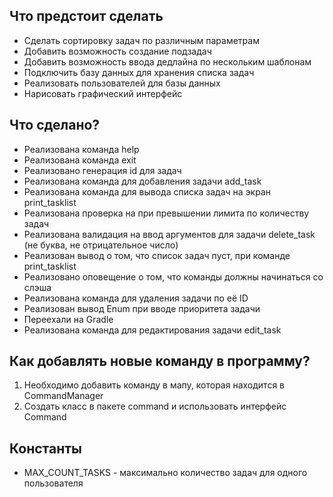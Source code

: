 ## Что предстоит сделать
- Сделать сортировку задач по различным параметрам
- Добавить возможность создание подзадач
- Добавить возможность ввода дедлайна по нескольким шаблонам
- Подключить базу данных для хранения списка задач
- Реализовать пользователей для базы данных
- Нарисовать графический интерфейс

## Что сделано?
- Реализована команда help
- Реализована команда exit
- Реализовано генерация id для задач
- Реализована команда для добавления задачи add_task
- Реализована команда для вывода списка задач на экран print_tasklist
- Реализована проверка на при превышении лимита по количеству задач
- Реализована валидация на ввод аргументов для задачи delete_task (не буква, не отрицательное число)
- Реализован вывод о том, что список задач пуст, при команде print_tasklist
- Реализовано оповещение о том, что команды должны начинаться со слэша
- Реализована команда для удаления задачи по её ID
- Реализован вывод Enum при вводе приоритета задачи
- Переехали на Gradle
- Реализована команда для редактирования задачи edit_task

## Как добавлять новые команду в программу?
1. Необходимо добавить команду в мапу, которая находится в CommandManager
2. Создать класс в пакете command и использовать интерфейс Command

## Константы 
- MAX_COUNT_TASKS - максимально количество задач для одного пользователя